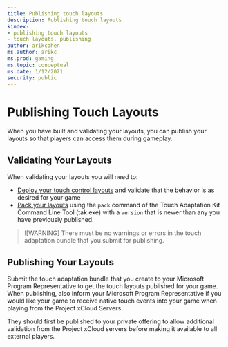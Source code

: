 ```yaml
---
title: Publishing touch layouts
description: Publishing touch layouts
kindex:
- publishing touch layouts
- touch layouts, publishing
author: arikcohen
ms.author: arikc
ms.prod: gaming
ms.topic: conceptual
ms.date: 1/12/2021
security: public
---
```


# Publishing Touch Layouts

When you have built and validating your layouts, you can publish your layouts so that players can access them during gameplay.

## Validating Your Layouts

When validating your layouts you will need to:

- [Deploy your touch control layouts](game-streaming-touch-deploying-touch-layout.md) and validate that the behavior is as desired for your game
- [Pack your layouts](../game-streaming-tak-command-line.md#pack-command) using the `pack` command of the Touch Adaptation Kit Command Line Tool (tak.exe) with a `version` that is newer than any you have previously published.

> ![WARNING]
> There must be no warnings or errors in the touch adaptation bundle that you submit for publishing.

## Publishing Your Layouts

Submit the touch adaptation bundle that you create to your Microsoft Program Representative to get the touch layouts published for your game. When publishing, also inform your Microsoft Program Representative if you would like your game to receive native touch events into your game when playing from the Project xCloud Servers.

They should first be published to your private offering to allow additional validation from the Project xCloud servers before making it available to all external players.
